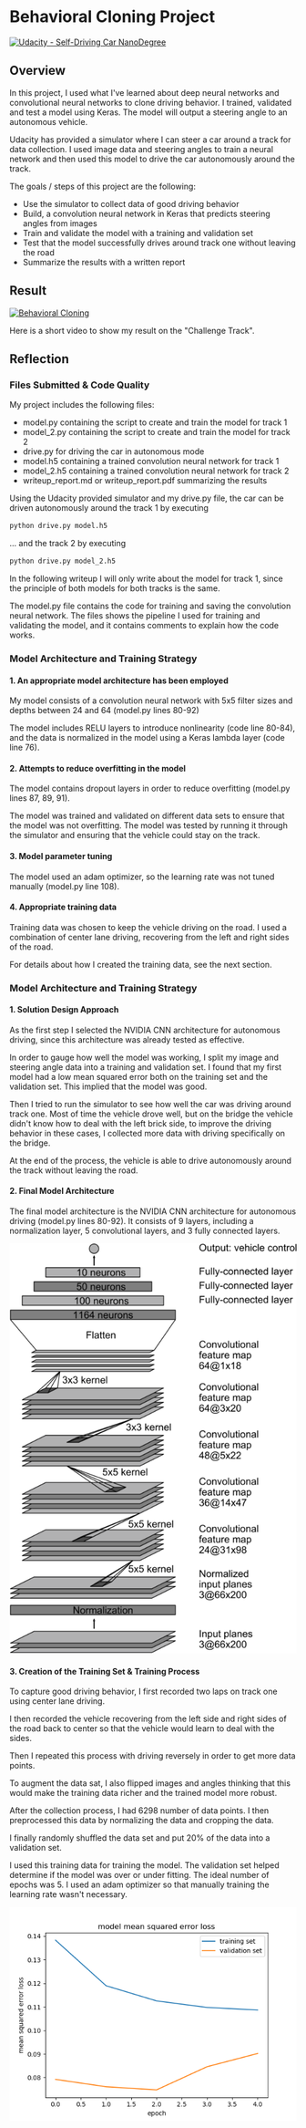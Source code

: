 # Behavioral Cloning Project

[![Udacity - Self-Driving Car NanoDegree](https://s3.amazonaws.com/udacity-sdc/github/shield-carnd.svg)](http://www.udacity.com/drive)

## Overview

In this project, I used what I've learned about deep neural networks and convolutional neural networks to clone driving behavior. I trained, validated and test a model using Keras. The model will output a steering angle to an autonomous vehicle.

Udacity has provided a simulator where I can steer a car around a track for data collection. I used image data and steering angles to train a neural network and then used this model to drive the car autonomously around the track.

The goals / steps of this project are the following:

* Use the simulator to collect data of good driving behavior
* Build, a convolution neural network in Keras that predicts steering angles from images
* Train and validate the model with a training and validation set
* Test that the model successfully drives around track one without leaving the road
* Summarize the results with a written report

## Result

[![Behavioral Cloning](http://img.youtube.com/vi/4nhp9Cc68fQ/0.jpg)](http://www.youtube.com/watch?v=4nhp9Cc68fQ "Behavioral Cloning")

Here is a short video to show my result on the "Challenge Track".

## Reflection

### Files Submitted & Code Quality

My project includes the following files:
* model.py containing the script to create and train the model for track 1
* model_2.py containing the script to create and train the model for track 2
* drive.py for driving the car in autonomous mode
* model.h5 containing a trained convolution neural network for track 1
* model_2.h5 containing a trained convolution neural network for track 2 
* writeup_report.md or writeup_report.pdf summarizing the results



Using the Udacity provided simulator and my drive.py file, the car can be driven autonomously around the track 1 by executing 
```sh
python drive.py model.h5
```

... and the track 2 by executing
```sh
python drive.py model_2.h5
```
In the following writeup I will only write about the model for track 1, since the principle of both models for both tracks is the same.



The model.py file contains the code for training and saving the convolution neural network. The files shows the pipeline I used for training and validating the model, and it contains comments to explain how the code works.

### Model Architecture and Training Strategy

#### 1. An appropriate model architecture has been employed

My model consists of a convolution neural network with 5x5 filter sizes and depths between 24 and 64 (model.py lines 80-92) 

The model includes RELU layers to introduce nonlinearity (code line 80-84), and the data is normalized in the model using a Keras lambda layer (code line 76). 

#### 2. Attempts to reduce overfitting in the model

The model contains dropout layers in order to reduce overfitting (model.py lines 87, 89, 91). 

The model was trained and validated on different data sets to ensure that the model was not overfitting. The model was tested by running it through the simulator and ensuring that the vehicle could stay on the track.

#### 3. Model parameter tuning

The model used an adam optimizer, so the learning rate was not tuned manually (model.py line 108).

#### 4. Appropriate training data

Training data was chosen to keep the vehicle driving on the road. I used a combination of center lane driving, recovering from the left and right sides of the road.

For details about how I created the training data, see the next section. 

### Model Architecture and Training Strategy

#### 1. Solution Design Approach

As the first step I selected the NVIDIA CNN architecture for autonomous driving, since this architecture was already tested as effective.

In order to gauge how well the model was working, I split my image and steering angle data into a training and validation set. I found that my first model had a low mean squared error both on the training set and the validation set. This implied that the model was good. 

Then I tried to run the simulator to see how well the car was driving around track one. Most of time the vehicle drove well, but on the bridge the vehicle didn't know how to deal with the left brick side, to improve the driving behavior in these cases, I collected more data with driving specifically on the bridge.

At the end of the process, the vehicle is able to drive autonomously around the track without leaving the road.

#### 2. Final Model Architecture

The final model architecture is the NVIDIA CNN architecture for autonomous driving (model.py lines 80-92). It consists of 9 layers, including a normalization layer, 5 convolutional layers, and 3 fully connected layers.

<img src="examples/NVIDIA_CNN.png" />

#### 3. Creation of the Training Set & Training Process

To capture good driving behavior, I first recorded two laps on track one using center lane driving. 

I then recorded the vehicle recovering from the left side and right sides of the road back to center so that the vehicle would learn to deal with the sides. 

Then I repeated this process with driving reversely in order to get more data points.

To augment the data sat, I also flipped images and angles thinking that this would make the training data richer and the trained model more robust.

After the collection process, I had 6298 number of data points. I then preprocessed this data by normalizing the data and cropping the data.


I finally randomly shuffled the data set and put 20% of the data into a validation set. 

I used this training data for training the model. The validation set helped determine if the model was over or under fitting. The ideal number of epochs was 5. I used an adam optimizer so that manually training the learning rate wasn't necessary.

<img src="examples/mse_loss_model_2.png" />